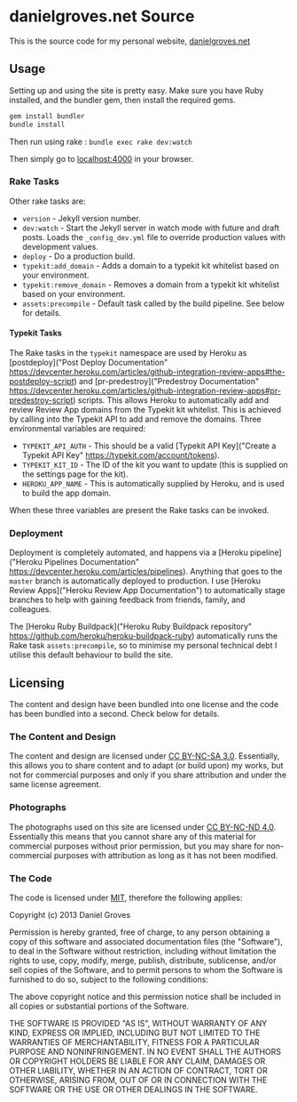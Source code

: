 # danielgroves.net Source

This is the source code for my personal website, [danielgroves.net](https://danielgroves.net)

## Usage

Setting up and using the site is pretty easy. Make sure you have Ruby installed, and the bundler gem, then install the required gems.

```bash
gem install bundler
bundle install
```

Then run using rake : `bundle exec rake dev:watch`

Then simply go to [localhost:4000](http://localhost:4000) in your browser.

### Rake Tasks

Other rake tasks are:
* `version` - Jekyll version number.
* `dev:watch` - Start the Jekyll server in watch mode with future and draft posts. Loads the `_config_dev.yml` file to override production values with development values.
* `deploy` - Do a production build.
* `typekit:add_domain` - Adds a domain to a typekit kit whitelist based on your environment.
* `typekit:remove_domain` - Removes a domain from a typekit kit whitelist based on your environment.
* `assets:precompile` - Default task called by the build pipeline. See below for details.

#### Typekit Tasks

The Rake tasks in the `typekit` namespace are used by Heroku as [postdeploy]("Post Deploy Documentation" https://devcenter.heroku.com/articles/github-integration-review-apps#the-postdeploy-script) and [pr-predestroy]("Predestroy Documentation" https://devcenter.heroku.com/articles/github-integration-review-apps#pr-predestroy-script) scripts. This allows Heroku to automatically add and review Review App domains from the Typekit kit whitelist. This is achieved by calling into the Typekit API to add and remove the domains. Three environmental variables are required:

* `TYPEKIT_API_AUTH` - This should be a valid [Typekit API Key]("Create a Typekit API Key" https://typekit.com/account/tokens).
* `TYPEKIT_KIT_ID` - The ID of the kit you want to update (this is supplied on the settings page for the kit).
* `HEROKU_APP_NAME` - This is automatically supplied by Heroku, and is used to build the app domain.

When these three variables are present the Rake tasks can be invoked.

### Deployment

Deployment is completely automated, and happens via a [Heroku pipeline]("Heroku Pipelines Documentation" https://devcenter.heroku.com/articles/pipelines). Anything that goes to the `master` branch is automatically deployed to production. I use [Heroku Review Apps]("Heroku Review App Documentation") to automatically stage branches to help with gaining feedback from friends, family, and colleagues.

The [Heroku Ruby Buildpack]("Heroku Ruby Buildpack repository" https://github.com/heroku/heroku-buildpack-ruby) automatically runs the Rake task `assets:precompile`, so to minimise my personal technical debt I utilise this default behaviour to build the site.

## Licensing

The content and design have been bundled into one license and the code has been bundled into a second. Check below for details.

### The Content and Design

The content and design are licensed under [CC BY-NC-SA 3.0](http://creativecommons.org/licenses/by-nc-sa/3.0/ "Creative Commons Attribution-NonCommercial-ShareAlike 3.0 Unported License"). Essentially, this allows you to share content and to adapt (or build upon) my works, but not for commercial purposes and only if you share attribution and under the same license agreement.

### Photographs

The photographs used on this site are licensed under [CC BY-NC-ND 4.0](http://creativecommons.org/licenses/by-nc-nd/4.0/ "Create Commons Attribution-NonCommercial-NoDerivatives 4.0 International License"). Essentially this means that you cannot share any of this material for commercial purposes without prior permission, but you may share for non-commercial purposes with attribution as long as it has not been modified.

### The Code

The code is licensed under [MIT](http://opensource.org/licenses/MIT "MIT License Agreement"), therefore the following applies:

Copyright (c) 2013 Daniel Groves

Permission is hereby granted, free of charge, to any person obtaining a copy of this software and associated documentation files (the "Software"), to deal in the Software without restriction, including without limitation the rights to use, copy, modify, merge, publish, distribute, sublicense, and/or sell copies of the Software, and to permit persons to whom the Software is furnished to do so, subject to the following conditions:

The above copyright notice and this permission notice shall be included in all copies or substantial portions of the Software.

THE SOFTWARE IS PROVIDED "AS IS", WITHOUT WARRANTY OF ANY KIND, EXPRESS OR IMPLIED, INCLUDING BUT NOT LIMITED TO THE WARRANTIES OF MERCHANTABILITY, FITNESS FOR A PARTICULAR PURPOSE AND NONINFRINGEMENT. IN NO EVENT SHALL THE AUTHORS OR COPYRIGHT HOLDERS BE LIABLE FOR ANY CLAIM, DAMAGES OR OTHER LIABILITY, WHETHER IN AN ACTION OF CONTRACT, TORT OR OTHERWISE, ARISING FROM, OUT OF OR IN CONNECTION WITH THE SOFTWARE OR THE USE OR OTHER DEALINGS IN THE SOFTWARE.
